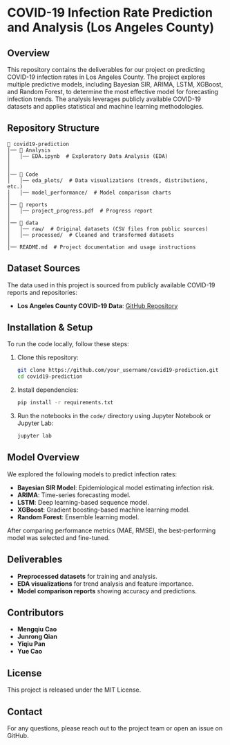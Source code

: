 # COVID-19 Infection Rate Prediction and Analysis (Los Angeles County)

## Overview
This repository contains the deliverables for our project on predicting COVID-19 infection rates in Los Angeles County. The project explores multiple predictive models, including Bayesian SIR, ARIMA, LSTM, XGBoost, and Random Forest, to determine the most effective model for forecasting infection trends. The analysis leverages publicly available COVID-19 datasets and applies statistical and machine learning methodologies.

## Repository Structure
```
📂 covid19-prediction
│── 📂 Analysis
│   │── EDA.ipynb  # Exploratory Data Analysis (EDA)
│ 
│
│── 📂 Code
│   │── eda_plots/  # Data visualizations (trends, distributions, etc.)
│   │── model_performance/  # Model comparison charts
│
│── 📂 reports
│   │── project_progress.pdf  # Progress report
│
│── 📂 data
│   │── raw/  # Original datasets (CSV files from public sources)
│   │── processed/  # Cleaned and transformed datasets
│
│── README.md  # Project documentation and usage instructions
```

## Dataset Sources
The data used in this project is sourced from publicly available COVID-19 reports and repositories:
- **Los Angeles County COVID-19 Data**: [GitHub Repository](https://github.com/ANRGUSC/lacounty_covid19_data)


## Installation & Setup
To run the code locally, follow these steps:
1. Clone this repository:
   ```bash
   git clone https://github.com/your_username/covid19-prediction.git
   cd covid19-prediction
   ```
2. Install dependencies:
   ```bash
   pip install -r requirements.txt
   ```
3. Run the notebooks in the `code/` directory using Jupyter Notebook or Jupyter Lab:
   ```bash
   jupyter lab
   ```

## Model Overview
We explored the following models to predict infection rates:
- **Bayesian SIR Model**: Epidemiological model estimating infection risk.
- **ARIMA**: Time-series forecasting model.
- **LSTM**: Deep learning-based sequence model.
- **XGBoost**: Gradient boosting-based machine learning model.
- **Random Forest**: Ensemble learning model.

After comparing performance metrics (MAE, RMSE), the best-performing model was selected and fine-tuned.

## Deliverables
- **Preprocessed datasets** for training and analysis.
- **EDA visualizations** for trend analysis and feature importance.
- **Model comparison reports** showing accuracy and predictions.


## Contributors
- **Mengqiu Cao**  
- **Junrong Qian**  
- **Yiqiu Pan**  
- **Yue Cao**  

## License
This project is released under the MIT License.

## Contact
For any questions, please reach out to the project team or open an issue on GitHub.
